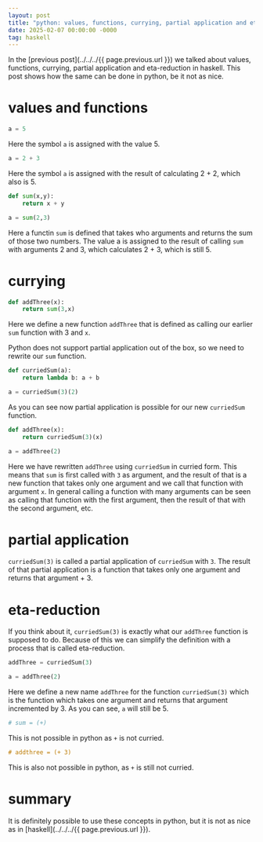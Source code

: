 ```yaml
---
layout: post
title: "python: values, functions, currying, partial application and eta-reduction"
date: 2025-02-07 00:00:00 -0000
tag: haskell
---
```


In the [previous post](../../../{{ page.previous.url }}) we talked about values, functions, currying, partial application and eta-reduction in haskell.
This post shows how the same can be done in python, be it not as nice.

# values and functions

```python
a = 5
```

Here the symbol `a` is assigned with the value 5. 

```python
a = 2 + 3
```

Here the symbol `a` is assigned with the result of calculating 2 + 2, which also is 5.

```python
def sum(x,y):
    return x + y

a = sum(2,3)
```

Here a functin `sum` is defined that takes who arguments and returns the sum of those two numbers.
The value a is assigned to the result of calling `sum` with arguments 2 and 3, which calculates 2 + 3, which is still 5.

# currying

```python
def addThree(x): 
    return sum(3,x)
```

Here we define a new function `addThree` that is defined as calling our earlier `sum` function with 3 and `x`.

Python does not support partial application out of the box, so we need to rewrite our `sum` function.

```python
def curriedSum(a):
    return lambda b: a + b 

a = curriedSum(3)(2)
```

As you can see now partial application is possible for our new `curriedSum` function.

```python
def addThree(x): 
    return curriedSum(3)(x)

a = addThree(2)
```

Here we have rewritten `addThree` using `curriedSum` in curried form. This means that `sum` is first called with `3` as argument, and the result of that is a new
function that takes only one argument and we call that function with argument `x`. In general calling a function with many arguments can be seen as calling that function with the first argument, then the result of that with the second argument, etc.

# partial application

`curriedSum(3)` is called a partial application of `curriedSum` with `3`. The result of that partial application is a function that takes only one argument and returns that argument + 3.

# eta-reduction

If you think about it, `curriedSum(3)` is exactly what our `addThree` function is supposed to do. Because of this we can simplify the definition with a process that is called eta-reduction.

```python
addThree = curriedSum(3)

a = addThree(2)
```

Here we define a new name `addThree` for the function `curriedSum(3)` which is the function which takes one argument and returns that argument incremented by 3. As you can see, `a` will still be 5. 

```python
# sum = (+)
```

This is not possible in python as `+` is not curried.


```haskell
# addthree = (+ 3)
```

This is also not possible in python, as `+` is still not curried.

# summary

It is definitely possible to use these concepts in python, but it is not as nice as in [haskell](../../../{{ page.previous.url }}).

